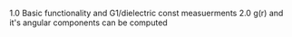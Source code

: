 1.0 Basic functionality and G1/dielectric const measuerments
2.0 g(r) and it's angular components can be computed
